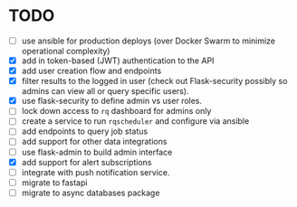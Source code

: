 # TODO

- [ ] use ansible for production deploys (over Docker Swarm to minimize operational complexity)
- [x] add in token-based (JWT) authentication to the API
- [x] add user creation flow and endpoints
- [x] filter results to the logged in user (check out Flask-security possibly so admins can view all or query specific users).
- [x] use flask-security to define admin vs user roles.
- [ ] lock down access to `rq` dashboard for admins only
- [ ] create a service to run `rqscheduler` and configure via ansible
- [ ] add endpoints to query job status
- [ ] add support for other data integrations
- [ ] use flask-admin to build admin interface
- [x] add support for alert subscriptions
- [ ] integrate with push notification service.
- [ ] migrate to fastapi
- [ ] migrate to async databases package
